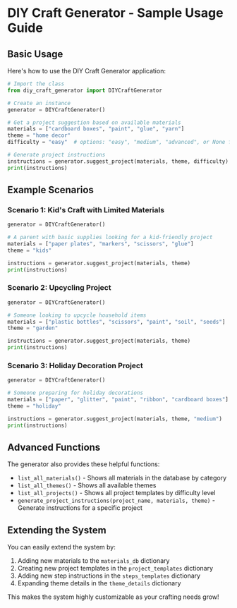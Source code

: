 # DIY Craft Generator - Sample Usage Guide

## Basic Usage

Here's how to use the DIY Craft Generator application:

```python
# Import the class
from diy_craft_generator import DIYCraftGenerator

# Create an instance
generator = DIYCraftGenerator()

# Get a project suggestion based on available materials
materials = ["cardboard boxes", "paint", "glue", "yarn"]
theme = "home decor"
difficulty = "easy"  # options: "easy", "medium", "advanced", or None for any

# Generate project instructions
instructions = generator.suggest_project(materials, theme, difficulty)
print(instructions)
```

## Example Scenarios

### Scenario 1: Kid's Craft with Limited Materials

```python
generator = DIYCraftGenerator()

# A parent with basic supplies looking for a kid-friendly project
materials = ["paper plates", "markers", "scissors", "glue"]
theme = "kids"

instructions = generator.suggest_project(materials, theme)
print(instructions)
```

### Scenario 2: Upcycling Project

```python
generator = DIYCraftGenerator()

# Someone looking to upcycle household items
materials = ["plastic bottles", "scissors", "paint", "soil", "seeds"]
theme = "garden"

instructions = generator.suggest_project(materials, theme)
print(instructions)
```

### Scenario 3: Holiday Decoration Project

```python
generator = DIYCraftGenerator()

# Someone preparing for holiday decorations
materials = ["paper", "glitter", "paint", "ribbon", "cardboard boxes"]
theme = "holiday"

instructions = generator.suggest_project(materials, theme, "medium")
print(instructions)
```

## Advanced Functions

The generator also provides these helpful functions:

- `list_all_materials()` - Shows all materials in the database by category
- `list_all_themes()` - Shows all available themes
- `list_all_projects()` - Shows all project templates by difficulty level
- `generate_project_instructions(project_name, materials, theme)` - Generate instructions for a specific project

## Extending the System

You can easily extend the system by:

1. Adding new materials to the `materials_db` dictionary
2. Creating new project templates in the `project_templates` dictionary
3. Adding new step instructions in the `steps_templates` dictionary
4. Expanding theme details in the `theme_details` dictionary

This makes the system highly customizable as your crafting needs grow!
